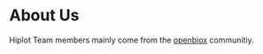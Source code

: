# About Us

Hiplot Team members mainly come from the [openbiox](https://github.com/openbiox) communitiy.
